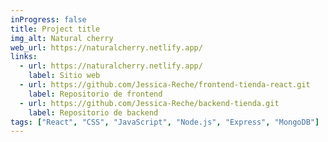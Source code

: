 ```yaml
---
inProgress: false
title: Project title
img_alt: Natural cherry
web_url: https://naturalcherry.netlify.app/
links:
  - url: https://naturalcherry.netlify.app/
    label: Sitio web
  - url: https://github.com/Jessica-Reche/frontend-tienda-react.git
    label: Repositorio de frontend
  - url: https://github.com/Jessica-Reche/backend-tienda.git
    label: Repositorio de backend
tags: ["React", "CSS", "JavaScript", "Node.js", "Express", "MongoDB"]
---
```

